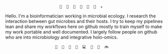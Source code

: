 ```
                        🦠  🧫  🔬  🧬  🧪  💉  ☣ 
```
Hello. I'm a bioinformatician working in microbial ecology. I research the interaction between gut microbes and their hosts. I try to keep my pipelines lean and share my workflows here on github mostly to train myself to make my work portable and well documented. I largely follow people on github who are into microbiology and integrative holo-omics.
```
                      🦾  🧑‍  🔬  🧑‍  💻  👾  💾  🚲
```
